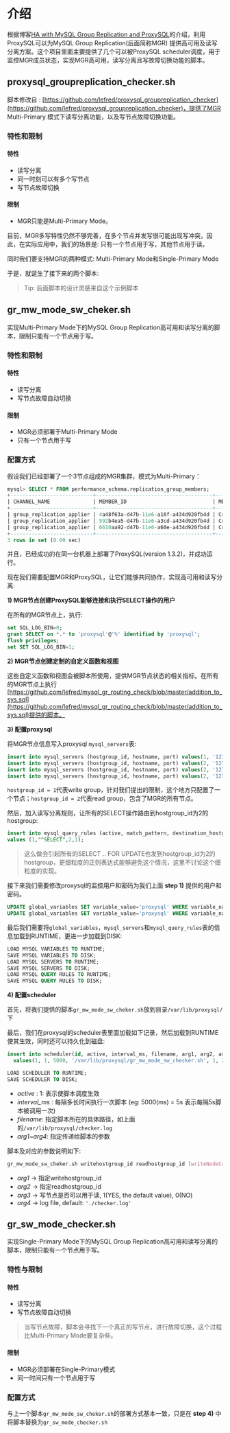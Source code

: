 # 介绍

根据博客[HA with MySQL Group Replication and ProxySQL](http://lefred.be/content/ha-with-mysql-group-replication-and-proxysql/)的介绍，利用ProxySQL可以为MySQL Group Replication(后面简称MGR) 提供高可用及读写分离方案。这个项目里面主要提供了几个可以被ProxySQL scheduler调度，用于监控MGR成员状态，实现MGR高可用，读写分离且写故障切换功能的脚本。

## proxysql_groupreplication_checker.sh

脚本修改自 : [https://github.com/lefred/proxysql_groupreplication_checker](https://github.com/lefred/proxysql_groupreplication_checker)，提供了MGR Multi-Primary 模式下读写分离功能，以及写节点故障切换功能。

### 特性和限制

#### 特性

- 读写分离
- 同一时刻可以有多个写节点
- 写节点故障切换

#### 限制

- MGR只能是Multi-Primary Mode。


目前，MGR多写特性仍然不够完善，在多个节点并发写很可能出现写冲突，因此，在实际应用中，我们的场景是: 只有一个节点用于写，其他节点用于读。

同时我们要支持MGR的两种模式: Multi-Primary Mode和Single-Primary Mode

于是，就诞生了接下来的两个脚本:

> Tip: 后面脚本的设计灵感来自这个示例脚本

## gr_mw_mode_sw_cheker.sh

实现Multi-Primary Mode下的MySQL Group Replication高可用和读写分离的脚本，限制只能有一个节点用于写。

### 特性和限制

#### 特性

- 读写分离
- 写节点故障自动切换

#### 限制

- MGR必须部署于Multi-Primary Mode
- 只有一个节点用于写

### 配置方式

假设我们已经部署了一个3节点组成的MGR集群，模式为Multi-Primary：

```sql
mysql> SELECT * FROM performance_schema.replication_group_members;
+---------------------------+--------------------------------------+-------------+-------------+--------------+
| CHANNEL_NAME              | MEMBER_ID                            | MEMBER_HOST | MEMBER_PORT | MEMBER_STATE |
+---------------------------+--------------------------------------+-------------+-------------+--------------+
| group_replication_applier | 4a48f63a-d47b-11e6-a16f-a434d920fb4d | CrazyPig-PC |       24801 | ONLINE       |
| group_replication_applier | 592b4ea5-d47b-11e6-a3cd-a434d920fb4d | CrazyPig-PC |       24802 | ONLINE       |
| group_replication_applier | 6610aa92-d47b-11e6-a60e-a434d920fb4d | CrazyPig-PC |       24803 | ONLINE       |
+---------------------------+--------------------------------------+-------------+-------------+--------------+
3 rows in set (0.00 sec)
```

并且，已经成功的在同一台机器上部署了ProxySQL(version 1.3.2)，并成功运行。

现在我们需要配置MGR和ProxySQL，让它们能够共同协作，实现高可用和读写分离:

**1) MGR节点创建ProxySQL能够连接和执行SELECT操作的用户**

在所有的MGR节点上，执行:

```sql
set SQL_LOG_BIN=0;
grant SELECT on *.* to 'proxysql'@'%' identified by 'proxysql';
flush privileges;
set SET SQL_LOG_BIN=1;
```

**2) MGR节点创建定制的自定义函数和视图**

这些自定义函数和视图会被脚本所使用，提供MGR节点状态的相关指标。在所有的MGR节点上执行[https://github.com/lefred/mysql_gr_routing_check/blob/master/addition_to_sys.sql](https://github.com/lefred/mysql_gr_routing_check/blob/master/addition_to_sys.sql)提供的脚本。

**3) 配置proxysql**

将MGR节点信息写入proxysql `mysql_servers`表:

```sql
insert into mysql_servers (hostgroup_id, hostname, port) values(1, '127.0.0.1', 24801);
insert into mysql_servers (hostgroup_id, hostname, port) values(2, '127.0.0.1', 24801);
insert into mysql_servers (hostgroup_id, hostname, port) values(2, '127.0.0.1', 24802);
insert into mysql_servers (hostgroup_id, hostname, port) values(2, '127.0.0.1', 24803);
```

`hostgroup_id = 1`代表write group，针对我们提出的限制，这个地方只配置了一个节点；`hostgroup_id = 2`代表read group，包含了MGR的所有节点。

然后，加入读写分离规则，让所有的SELECT操作路由到hostgroup_id为2的hostgroup:

```sql
insert into mysql_query_rules (active, match_pattern, destination_hostgroup, apply) 
values (1,"^SELECT",2,1);
```

> 这么做会引起所有的SELECT .. FOR UPDATE也发到hostgroup_id为2的hostgroup，更细粒度的正则表达式能够避免这个情况，这里不讨论这个细粒度的实现。

接下来我们需要修改proxysql的监控用户和密码为我们上面 **step 1)** 提供的用户和密码。

```sql
UPDATE global_variables SET variable_value='proxysql' WHERE variable_name='mysql-monitor_username';
UPDATE global_variables SET variable_value='proxysql' WHERE variable_name='mysql-monitor_password';
```

最后我们需要将`global_variables`，`mysql_servers`和`mysql_query_rules`表的信息加载到RUNTIME，更进一步加载到DISK:

```sql
LOAD MYSQL VARIABLES TO RUNTIME;
SAVE MYSQL VARIABLES TO DISK;
LOAD MYSQL SERVERS TO RUNTIME;
SAVE MYSQL SERVERS TO DISK;
LOAD MYSQL QUERY RULES TO RUNTIME;
SAVE MYSQL QUERY RULES TO DISK;
```

**4) 配置scheduler**

首先，将我们提供的脚本`gr_mw_mode_sw_cheker.sh`放到目录`/var/lib/proxysql/`下

最后，我们在proxysql的scheduler表里面加载如下记录，然后加载到RUNTIME使其生效，同时还可以持久化到磁盘:

```sql
insert into scheduler(id, active, interval_ms, filename, arg1, arg2, arg3, arg4)
  values(1, 1, 5000, '/var/lib/proxysql/gr_mw_mode_sw_checker.sh', 1, 2, 1, '/var/lib/proxysql/checker.log');

LOAD SCHEDULER TO RUNTIME;
SAVE SCHEDULER TO DISK;
```

- *active* : 1: 表示使脚本调度生效
- *interval_ms* : 每隔多长时间执行一次脚本 (eg: 5000(ms) = 5s 表示每隔5s脚本被调用一次)
- *filename*: 指定脚本所在的具体路径，如上面的`/var/lib/proxysql/checker.log`
- *arg1~arg4*: 指定传递给脚本的参数

脚本及对应的参数说明如下:

```bash
gr_mw_mode_sw_cheker.sh writehostgroup_id readhostgroup_id [writeNodeCanRead] [log file]
```

- *arg1* -> 指定writehostgroup_id
- *arg2* -> 指定readhostgroup_id
- *arg3* -> 写节点是否可以用于读, 1(YES, the default value), 0(NO)
- *arg4* -> log file, default: `'./checker.log'`

## gr_sw_mode_checker.sh

实现Single-Primary Mode下的MySQL Group Replication高可用和读写分离的脚本，限制只能有一个节点用于写。

### 特性与限制

#### 特性

- 读写分离
- 写节点故障自动切换

> 当写节点故障，脚本会寻找下一个真正的写节点，进行故障切换，这个过程比Multi-Primary Mode要复杂些。

#### 限制

- MGR必须部署在Single-Primary模式
- 同一时间只有一个节点用于写

### 配置方式

与上一个脚本`gr_mw_mode_sw_cheker.sh`的部署方式基本一致，只是在 **step 4)** 中将脚本替换为`gr_sw_mode_checker.sh`

